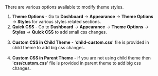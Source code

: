 There are various options available to modify theme styles.
<ol>
<li><strong>Theme Options</strong> - Go to <strong>Dashboard</strong> &rarr; <strong>Appearance</strong> &rarr; <strong>Theme Options</strong> &rarr; <strong>Styles</strong> for various styles related sections.


<li><strong>Quick CSS</strong> - Go to <strong>Dashboard</strong> &rarr; <strong>Appearance</strong> &rarr; <strong>Theme Options</strong> &rarr; <strong>Styles</strong> &rarr; <strong>Quick CSS</strong> to add small css changes.
<br/>
<img class="light-border" src="assets/realplaces/customize/2.png" alt=""/>

<li><strong>Custom CSS in Child Theme</strong> - '<strong>child-custom.css</strong>' file is provided in child theme to add big css changes.
<br/>
<img class="light-border" src="assets/realplaces/customize/3.png" alt=""/>

<li><strong>Custom CSS in Parent Theme</strong> - if you are not using child theme then '<strong>css/custom.css</strong>' file is provided in parent theme to add big css changes.
<br/>
<img class="light-border" src="assets/realplaces/customize/4.png" alt=""/>
